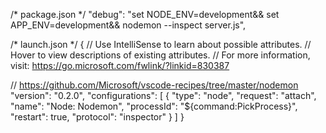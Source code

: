 /* package.json */
"debug": "set NODE_ENV=development&& set APP_ENV=development&& nodemon --inspect server.js",


/* launch.json */
{
  // Use IntelliSense to learn about possible attributes.
  // Hover to view descriptions of existing attributes.
  // For more information, visit: https://go.microsoft.com/fwlink/?linkid=830387

  // https://github.com/Microsoft/vscode-recipes/tree/master/nodemon
  "version": "0.2.0",
  "configurations": [
    {
      "type": "node",
      "request": "attach",
      "name": "Node: Nodemon",
      "processId": "${command:PickProcess}",
      "restart": true,
      "protocol": "inspector"
    }
  ]
}
